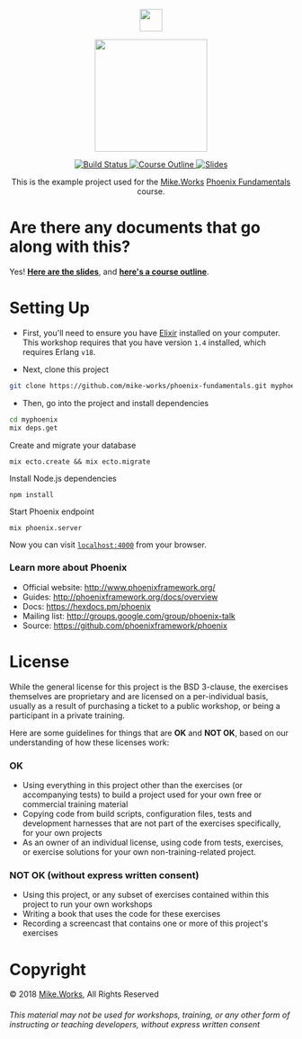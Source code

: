 <p align='center'>
  <a href="https://mike.works" target='_blank'>
    <img height=40 src='https://assets.mike.works/img/login_logo-33a9e523d451fb0d902f73d5452d4a0b.png' />
  </a> 
</p>
<p align='center'>
  <a href="https://mike.works/course/phoenix-fundamentals-f8c47eb" target='_blank'>
    <img height=200 src='https://user-images.githubusercontent.com/558005/29097352-3c5c4f14-7c4e-11e7-9c82-264848accc82.png' />
  </a>
</p> 

<p align='center'>
  <a href="https://travis-ci.org/mike-works/phoenix-fundamentals" title="Build Status">
    <img title="Build Status" src="https://travis-ci.org/mike-works/phoenix-fundamentals.svg?branch=solutions"/>
  </a>
  <a href="https://mike.works/course/phoenix-fundamentals-f8c47eb" title="Phoenix Fundamentals">
    <img title="Course Outline" src="https://img.shields.io/badge/mike.works-course%20outline-blue.svg"/>
  </a>
  <a href="https://docs.mike.works/phoenix-fundamentals" title="Slides">
    <img title="Slides" src="https://img.shields.io/badge/mike.works-slides-blue.svg"/>
  </a>
</p>
<p align='center'>
This is the example project used for the <a title="Mike.Works" href="https://mike.works">Mike.Works</a> <a title="Phoenix Fundamentals" href="https://mike.works/course/phoenix-fundamentals-f8c47eb">Phoenix Fundamentals</a> course.
</p>

# Are there any documents that go along with this?
Yes! **[Here are the slides](https://docs.mike.works/phoenix-fundamentals)**, and **[here's a course outline](https://mike.works/course/phoenix-fundamentals-f8c47eb)**.

# Setting Up
* First, you'll need to ensure you have [Elixir](http://elixir-lang.org/install.html) installed on your computer. This workshop requires that you have version `1.4` installed, which requires Erlang `v18`.

* Next, clone this project
```sh
git clone https://github.com/mike-works/phoenix-fundamentals.git myphoenix
```
* Then, go into the project and install dependencies
```sh
cd myphoenix
mix deps.get
```
Create and migrate your database

```
mix ecto.create && mix ecto.migrate
```
Install Node.js dependencies
```
npm install
```

Start Phoenix endpoint

```
mix phoenix.server
```
Now you can visit [`localhost:4000`](http://localhost:4000) from your browser.

### Learn more about Phoenix

  * Official website: http://www.phoenixframework.org/
  * Guides: http://phoenixframework.org/docs/overview
  * Docs: https://hexdocs.pm/phoenix
  * Mailing list: http://groups.google.com/group/phoenix-talk
  * Source: https://github.com/phoenixframework/phoenix


# License
While the general license for this project is the BSD 3-clause, the exercises
themselves are proprietary and are licensed on a per-individual basis, usually
as a result of purchasing a ticket to a public workshop, or being a participant
in a private training.

Here are some guidelines for things that are **OK** and **NOT OK**, based on our
understanding of how these licenses work:

### OK
* Using everything in this project other than the exercises (or accompanying tests) 
to build a project used for your own free or commercial training material
* Copying code from build scripts, configuration files, tests and development 
harnesses that are not part of the exercises specifically, for your own projects
* As an owner of an individual license, using code from tests, exercises, or
exercise solutions for your own non-training-related project.

### NOT OK (without express written consent)
* Using this project, or any subset of 
exercises contained within this project to run your own workshops
* Writing a book that uses the code for these exercises
* Recording a screencast that contains one or more of this project's exercises 


# Copyright

&copy; 2018 [Mike.Works](https://mike.works), All Rights Reserved

###### This material may not be used for workshops, training, or any other form of instructing or teaching developers, without express written consent

